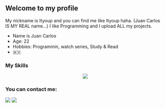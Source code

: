 ## Welcome to my profile

My nickname is Ityoup and you can find me like Ityoup haha. (Juan Carlos IS MY REAL name...)
I like Programming and I upload ALL my projects.

* Name is Juan Carlos
* Age: 22
* Hobbies: Programmin, watch series, Study & Read
* 🇲🇽

### My Skills
<p align="center">
<img src="https://skillicons.dev/icons?i=html,css,js,java,nodejs,express,mysql,ps,bash,linux,docker"/>
</p>

### You can contact me:

<a href="mailto:jclizarraga02@icloud.com">
<img src="https://img.shields.io/badge/Gmail-D14836?style=for-the-badge&logo=gmail&logoColor=white"/></a>

<a href="https://twitter.com/o0nart0o">
<img src="https://img.shields.io/badge/Twitter-1DA1F2?style=for-the-badge&logo=twitter&logoColor=white"/></a>



